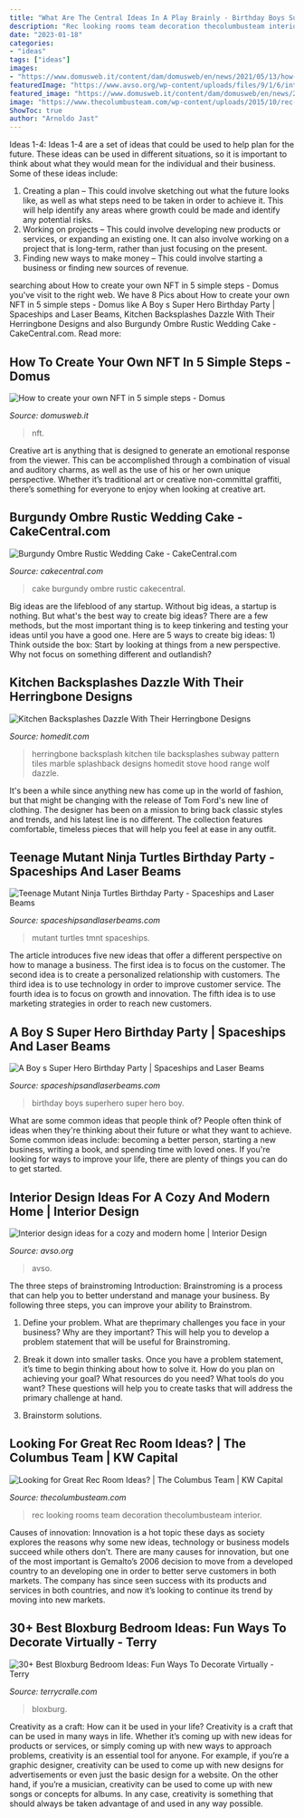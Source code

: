 ```yaml
---
title: "What Are The Central Ideas In A Play Brainly - Birthday Boys Superhero Super Hero Boy"
description: "Rec looking rooms team decoration thecolumbusteam interior"
date: "2023-01-18"
categories:
- "ideas"
tags: ["ideas"]
images:
- "https://www.domusweb.it/content/dam/domusweb/en/news/2021/05/13/how-to-mint-your-own-nft-in-5-simple-steps/nft.jpg.foto.rbig.jpg"
featuredImage: "https://www.avso.org/wp-content/uploads/files/9/1/6/interior-design-ideas-for-a-cozy-and-modern-home-12-916.jpg"
featured_image: "https://www.domusweb.it/content/dam/domusweb/en/news/2021/05/13/how-to-mint-your-own-nft-in-5-simple-steps/nft.jpg.foto.rbig.jpg"
image: "https://www.thecolumbusteam.com/wp-content/uploads/2015/10/rec-room.jpg"
ShowToc: true
author: "Arnoldo Jast"
---
```



Ideas 1-4:
Ideas 1-4 are a set of ideas that could be used to help plan for the future. These ideas can be used in different situations, so it is important to think about what they would mean for the individual and their business. Some of these ideas include:
1. Creating a plan – This could involve sketching out what the future looks like, as well as what steps need to be taken in order to achieve it. This will help identify any areas where growth could be made and identify any potential risks. 
2. Working on projects – This could involve developing new products or services, or expanding an existing one. It can also involve working on a project that is long-term, rather than just focusing on the present. 
3. Finding new ways to make money – This could involve starting a business or finding new sources of revenue.

	

		
searching about How to create your own NFT in 5 simple steps - Domus you've visit to the right web. We have 8 Pics about How to create your own NFT in 5 simple steps - Domus like A Boy s Super Hero Birthday Party | Spaceships and Laser Beams, Kitchen Backsplashes Dazzle With Their Herringbone Designs and also Burgundy Ombre Rustic Wedding Cake - CakeCentral.com. Read more:
		
    
## How To Create Your Own NFT In 5 Simple Steps - Domus

<img loading=lazy src="https://www.domusweb.it/content/dam/domusweb/en/news/2021/05/13/how-to-mint-your-own-nft-in-5-simple-steps/nft.jpg.foto.rbig.jpg" onerror="this.onerror=null;this.src='https://tse1.mm.bing.net/th?id=OIP.uimbeRkF_N9mi3dlK782FwHaE8&amp;pid=15.1';" alt="How to create your own NFT in 5 simple steps - Domus">

_Source: domusweb.it_

>nft. 

	

Creative art is anything that is designed to generate an emotional response from the viewer. This can be accomplished through a combination of visual and auditory charms, as well as the use of his or her own unique perspective. Whether it’s traditional art or creative non-committal graffiti, there’s something for everyone to enjoy when looking at creative art.

    
## Burgundy Ombre Rustic Wedding Cake - CakeCentral.com

<img loading=lazy src="https://cdn001.cakecentral.com/gallery/2017/02/900_burgundy-ombre-rustic-wedding-cake-5009888swb.jpg" onerror="this.onerror=null;this.src='https://tse3.mm.bing.net/th?id=OIP.fM3tY2URXE7udq7dGpksBQHaK3&amp;pid=15.1';" alt="Burgundy Ombre Rustic Wedding Cake - CakeCentral.com">

_Source: cakecentral.com_

>cake burgundy ombre rustic cakecentral. 

	

Big ideas are the lifeblood of any startup. Without big ideas, a startup is nothing. But what's the best way to create big ideas? There are a few methods, but the most important thing is to keep tinkering and testing your ideas until you have a good one. Here are 5 ways to create big ideas: 1) Think outside the box: Start by looking at things from a new perspective. Why not focus on something different and outlandish?

    
## Kitchen Backsplashes Dazzle With Their Herringbone Designs

<img loading=lazy src="http://cdn.homedit.com/wp-content/uploads/2014/12/marble-kitchen-top-and-herringbone-backsplash.jpg" onerror="this.onerror=null;this.src='https://tse3.mm.bing.net/th?id=OIP.jXLsHW4FXlIP7SqRbpJqawHaEc&amp;pid=15.1';" alt="Kitchen Backsplashes Dazzle With Their Herringbone Designs">

_Source: homedit.com_

>herringbone backsplash kitchen tile backsplashes subway pattern tiles marble splashback designs homedit stove hood range wolf dazzle. 

	

It's been a while since anything new has come up in the world of fashion, but that might be changing with the release of Tom Ford's new line of clothing. The designer has been on a mission to bring back classic styles and trends, and his latest line is no different. The collection features comfortable, timeless pieces that will help you feel at ease in any outfit.

    
## Teenage Mutant Ninja Turtles Birthday Party - Spaceships And Laser Beams

<img loading=lazy src="https://spaceshipsandlaserbeams.com/wp-content/uploads/2015/09/tmnt-party-teenage-mutant-ninja-turtles-party-ideas.jpg" onerror="this.onerror=null;this.src='https://tse3.mm.bing.net/th?id=OIP.sD45zXwpsJWrtK_fwmuUCwHaKl&amp;pid=15.1';" alt="Teenage Mutant Ninja Turtles Birthday Party - Spaceships and Laser Beams">

_Source: spaceshipsandlaserbeams.com_

>mutant turtles tmnt spaceships. 

	

The article introduces five new ideas that offer a different perspective on how to manage a business. The first idea is to focus on the customer. The second idea is to create a personalized relationship with customers. The third idea is to use technology in order to improve customer service. The fourth idea is to focus on growth and innovation. The fifth idea is to use marketing strategies in order to reach new customers.

    
## A Boy S Super Hero Birthday Party | Spaceships And Laser Beams

<img loading=lazy src="https://spaceshipsandlaserbeams.com/wp-content/uploads/2015/09/boys-superhero-birthday-party-ideas.jpg-2.jpg" onerror="this.onerror=null;this.src='https://tse4.mm.bing.net/th?id=OIP.3j27oH9-Zq92wG5dfSRYsQHaLH&amp;pid=15.1';" alt="A Boy s Super Hero Birthday Party | Spaceships and Laser Beams">

_Source: spaceshipsandlaserbeams.com_

>birthday boys superhero super hero boy. 

	

What are some common ideas that people think of?
People often think of ideas when they're thinking about their future or what they want to achieve. Some common ideas include: becoming a better person, starting a new business, writing a book, and spending time with loved ones. If you're looking for ways to improve your life, there are plenty of things you can do to get started.

    
## Interior Design Ideas For A Cozy And Modern Home | Interior Design

<img loading=lazy src="https://www.avso.org/wp-content/uploads/files/9/1/6/interior-design-ideas-for-a-cozy-and-modern-home-12-916.jpg" onerror="this.onerror=null;this.src='https://tse1.mm.bing.net/th?id=OIP.nD9HbVzLKdEXmsW3fhkatwHaLB&amp;pid=15.1';" alt="Interior design ideas for a cozy and modern home | Interior Design">

_Source: avso.org_

>avso. 

	

The three steps of brainstroming
Introduction:
Brainstroming is a process that can help you to better understand and manage your business. By following three steps, you can improve your ability to Brainstrom.

1. Define your problem. What are theprimary challenges you face in your business? Why are they important? This will help you to develop a problem statement that will be useful for Brainstroming.

2. Break it down into smaller tasks. Once you have a problem statement, it’s time to begin thinking about how to solve it. How do you plan on achieving your goal? What resources do you need? What tools do you want? These questions will help you to create tasks that will address the primary challenge at hand.

3. Brainstorm solutions.

    
## Looking For Great Rec Room Ideas? | The Columbus Team | KW Capital

<img loading=lazy src="https://www.thecolumbusteam.com/wp-content/uploads/2015/10/rec-room.jpg" onerror="this.onerror=null;this.src='https://tse1.mm.bing.net/th?id=OIP.N3qn3aiMbU_5hoIdOd8lIgHaE7&amp;pid=15.1';" alt="Looking for Great Rec Room Ideas? | The Columbus Team | KW Capital">

_Source: thecolumbusteam.com_

>rec looking rooms team decoration thecolumbusteam interior. 

	

Causes of innovation:
Innovation is a hot topic these days as society explores the reasons why some new ideas, technology or business models succeed while others don’t. There are many causes for innovation, but one of the most important is Gemalto’s 2006 decision to move from a developed country to an developing one in order to better serve customers in both markets. The company has since seen success with its products and services in both countries, and now it’s looking to continue its trend by moving into new markets.

    
## 30+ Best Bloxburg Bedroom Ideas: Fun Ways To Decorate Virtually - Terry

<img loading=lazy src="https://www.terrycralle.com/wp-content/uploads/2021/08/The-Green-Bloxburg-Bedroom-Ideas-1-300x300.jpg" onerror="this.onerror=null;this.src='https://tse4.mm.bing.net/th?id=OIP.soWYQWtZn8EfEcKUyZLBUgAAAA&amp;pid=15.1';" alt="30+ Best Bloxburg Bedroom Ideas: Fun Ways To Decorate Virtually - Terry">

_Source: terrycralle.com_

>bloxburg. 

	

Creativity as a craft: How can it be used in your life?
Creativity is a craft that can be used in many ways in life. Whether it’s coming up with new ideas for products or services, or simply coming up with new ways to approach problems, creativity is an essential tool for anyone. For example, if you’re a graphic designer, creativity can be used to come up with new designs for advertisements or even just the basic design for a website. On the other hand, if you’re a musician, creativity can be used to come up with new songs or concepts for albums. In any case, creativity is something that should always be taken advantage of and used in any way possible.

